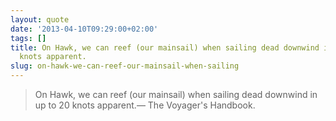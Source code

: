 ```yaml
---
layout: quote
date: '2013-04-10T09:29:00+02:00'
tags: []
title: On Hawk, we can reef (our mainsail) when sailing dead downwind in up to 20
  knots apparent.
slug: on-hawk-we-can-reef-our-mainsail-when-sailing
---
```

> On Hawk, we can reef (our mainsail) when sailing dead downwind in up to 20 knots apparent.&#8212; The Voyager's Handbook.
